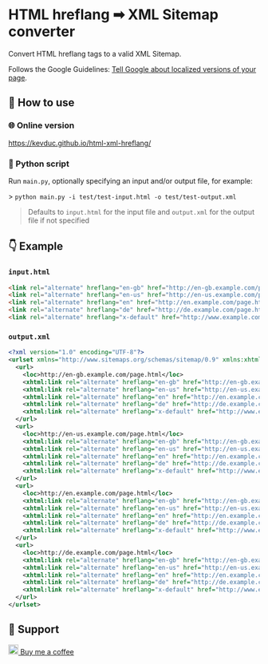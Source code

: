 # HTML hreflang ➡ XML Sitemap converter

Convert HTML hreflang tags to a valid XML Sitemap.

Follows the Google Guidelines: [Tell Google about localized versions of your page](https://developers.google.com/search/docs/advanced/crawling/localized-versions).

## 📘 How to use

### 🌐 Online version

https://kevduc.github.io/html-xml-hreflang/

### 🐍 Python script

Run `main.py`, optionally specifying an input and/or output file, for example:

\> `python main.py -i test/test-input.html -o test/test-output.xml`

> Defaults to `input.html` for the input file and `output.xml` for the output file if not specified

## 👇 Example

### `input.html`

```html
<link rel="alternate" hreflang="en-gb" href="http://en-gb.example.com/page.html" />
<link rel="alternate" hreflang="en-us" href="http://en-us.example.com/page.html" />
<link rel="alternate" hreflang="en" href="http://en.example.com/page.html" />
<link rel="alternate" hreflang="de" href="http://de.example.com/page.html" />
<link rel="alternate" hreflang="x-default" href="http://www.example.com/" />
```

### `output.xml`

```xml
<?xml version="1.0" encoding="UTF-8"?>
<urlset xmlns="http://www.sitemaps.org/schemas/sitemap/0.9" xmlns:xhtml="http://www.w3.org/1999/xhtml">
  <url>
    <loc>http://en-gb.example.com/page.html</loc>
    <xhtml:link rel="alternate" hreflang="en-gb" href="http://en-gb.example.com/page.html"/>
    <xhtml:link rel="alternate" hreflang="en-us" href="http://en-us.example.com/page.html"/>
    <xhtml:link rel="alternate" hreflang="en" href="http://en.example.com/page.html"/>
    <xhtml:link rel="alternate" hreflang="de" href="http://de.example.com/page.html"/>
    <xhtml:link rel="alternate" hreflang="x-default" href="http://www.example.com/"/>
  </url>
  <url>
    <loc>http://en-us.example.com/page.html</loc>
    <xhtml:link rel="alternate" hreflang="en-gb" href="http://en-gb.example.com/page.html"/>
    <xhtml:link rel="alternate" hreflang="en-us" href="http://en-us.example.com/page.html"/>
    <xhtml:link rel="alternate" hreflang="en" href="http://en.example.com/page.html"/>
    <xhtml:link rel="alternate" hreflang="de" href="http://de.example.com/page.html"/>
    <xhtml:link rel="alternate" hreflang="x-default" href="http://www.example.com/"/>
  </url>
  <url>
    <loc>http://en.example.com/page.html</loc>
    <xhtml:link rel="alternate" hreflang="en-gb" href="http://en-gb.example.com/page.html"/>
    <xhtml:link rel="alternate" hreflang="en-us" href="http://en-us.example.com/page.html"/>
    <xhtml:link rel="alternate" hreflang="en" href="http://en.example.com/page.html"/>
    <xhtml:link rel="alternate" hreflang="de" href="http://de.example.com/page.html"/>
    <xhtml:link rel="alternate" hreflang="x-default" href="http://www.example.com/"/>
  </url>
  <url>
    <loc>http://de.example.com/page.html</loc>
    <xhtml:link rel="alternate" hreflang="en-gb" href="http://en-gb.example.com/page.html"/>
    <xhtml:link rel="alternate" hreflang="en-us" href="http://en-us.example.com/page.html"/>
    <xhtml:link rel="alternate" hreflang="en" href="http://en.example.com/page.html"/>
    <xhtml:link rel="alternate" hreflang="de" href="http://de.example.com/page.html"/>
    <xhtml:link rel="alternate" hreflang="x-default" href="http://www.example.com/"/>
  </url>
</urlset>

```
## 🎉 Support
<a href="https://www.buymeacoffee.com/kevduc"><img width="20" height="20" src="https://user-images.githubusercontent.com/64347790/193020287-f6bfa3a0-1c31-43e0-92f4-50235b9ff53b.png" title="buymeacoffee.com" /> Buy me a coffee</a>
